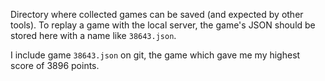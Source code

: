 Directory where collected games can be saved (and expected by other tools). To
replay a game with the local server, the game's JSON should be stored here with
a name like `38643.json`.

I include game `38643.json` on git, the game which gave me my highest score of
3896 points.

